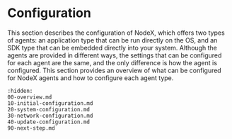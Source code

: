 # Configuration

This section describes the configuration of NodeX, which offers two types of agents: an application type that can be run directly on the OS, and an SDK type that can be embedded directly into your system. Although the agents are provided in different ways, the settings that can be configured for each agent are the same, and the only difference is how the agent is configured. This section provides an overview of what can be configured for NodeX agents and how to configure each agent type.

```{toctree}
:hidden:
00-overview.md
10-initial-configuration.md
20-system-configuration.md
30-network-configuration.md
40-update-configuration.md
90-next-step.md
```
